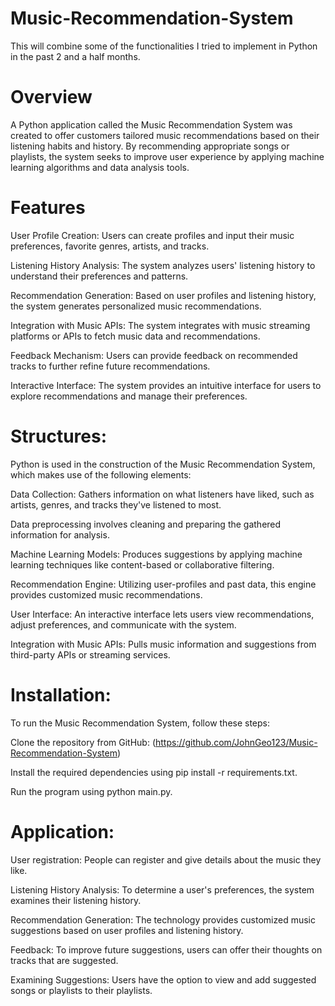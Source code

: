 # Music-Recommendation-System
This will combine some of the functionalities I tried to implement in Python in the past 2 and a half months.

# Overview

A Python application called the Music Recommendation System was created to offer customers tailored music recommendations based on their listening habits and history. By recommending appropriate songs or playlists, the system seeks to improve user experience by applying machine learning algorithms and data analysis tools.

# Features

  User Profile Creation: Users can create profiles and input their music preferences, favorite genres, artists, and tracks.
  
  Listening History Analysis: The system analyzes users' listening history to understand their preferences and patterns.
  
  Recommendation Generation: Based on user profiles and listening history, the system generates personalized music recommendations.
  
  Integration with Music APIs: The system integrates with music streaming platforms or APIs to fetch music data and recommendations.
  
  Feedback Mechanism: Users can provide feedback on recommended tracks to further refine future recommendations.
  
  Interactive Interface: The system provides an intuitive interface for users to explore recommendations and manage their preferences.

# Structures:

Python is used in the construction of the Music Recommendation System, which makes use of the following elements:

  Data Collection: Gathers information on what listeners have liked, such as artists, genres, and tracks they've listened to most.
  
  Data preprocessing involves cleaning and preparing the gathered information for analysis.
  
  Machine Learning Models: Produces suggestions by applying machine learning techniques like content-based or collaborative filtering.
  
  Recommendation Engine: Utilizing user-profiles and past data, this engine provides customized music recommendations.
  
  User Interface: An interactive interface lets users view recommendations, adjust preferences, and communicate with the system.
  
  Integration with Music APIs: Pulls music information and suggestions from third-party APIs or streaming services.

# Installation:

To run the Music Recommendation System, follow these steps:

  Clone the repository from GitHub: (https://github.com/JohnGeo123/Music-Recommendation-System)
  
  Install the required dependencies using pip install -r requirements.txt.
  
  Run the program using python main.py.
  
# Application:

User registration: People can register and give details about the music they like.

Listening History Analysis: To determine a user's preferences, the system examines their listening history.

Recommendation Generation: The technology provides customized music suggestions based on user profiles and listening history.

Feedback: To improve future suggestions, users can offer their thoughts on tracks that are suggested.

Examining Suggestions: Users have the option to view and add suggested songs or playlists to their playlists.
